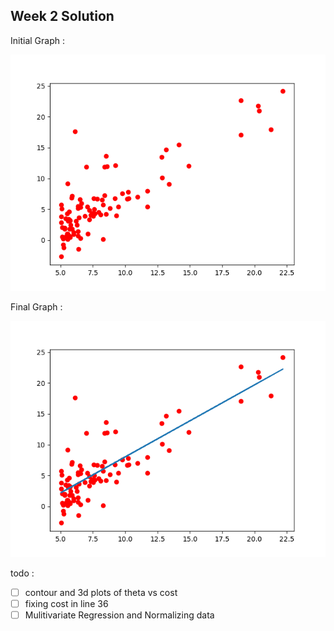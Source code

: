 ## Week 2 Solution

Initial Graph :

![Initial Data](./Solution/InitialGraph.png)

Final Graph :

![After Finding Theta Fitting Model](./Solution/FinalSol.png)

todo :

- [ ] contour and 3d plots of theta vs cost
- [ ] fixing cost in line 36
- [ ] Mulitivariate Regression and Normalizing data 
